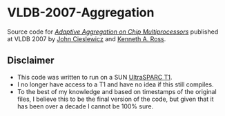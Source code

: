 # VLDB-2007-Aggregation
Source code for [*Adaptive Aggregation on Chip Multiprocessors*](http://www.vldb.org/conf/2007/papers/research/p339-cieslewicz.pdf) published at VLDB 2007 by [John Cieslewicz](https://scholar.google.com/citations?user=PDwcE7wAAAAJ) and [Kenneth A. Ross](http://cs.columbia.edu/~kar).

## Disclaimer
 * This code was written to run on a SUN [UltraSPARC T1](https://en.wikipedia.org/wiki/UltraSPARC_T1).
 * I no longer have access to a T1 and have no idea if this still compiles.
 * To the best of my knowledge and based on timestamps of the original files, I believe this to be the final version of the code, but given that it has been over a decade I cannot be 100% sure.
